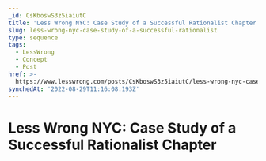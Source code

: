 ```yaml
---
_id: CsKboswS3z5iaiutC
title: 'Less Wrong NYC: Case Study of a Successful Rationalist Chapter'
slug: less-wrong-nyc-case-study-of-a-successful-rationalist
type: sequence
tags:
  - LessWrong
  - Concept
  - Post
href: >-
  https://www.lesswrong.com/posts/CsKboswS3z5iaiutC/less-wrong-nyc-case-study-of-a-successful-rationalist
synchedAt: '2022-08-29T11:16:08.193Z'
---
```

# Less Wrong NYC: Case Study of a Successful Rationalist Chapter

